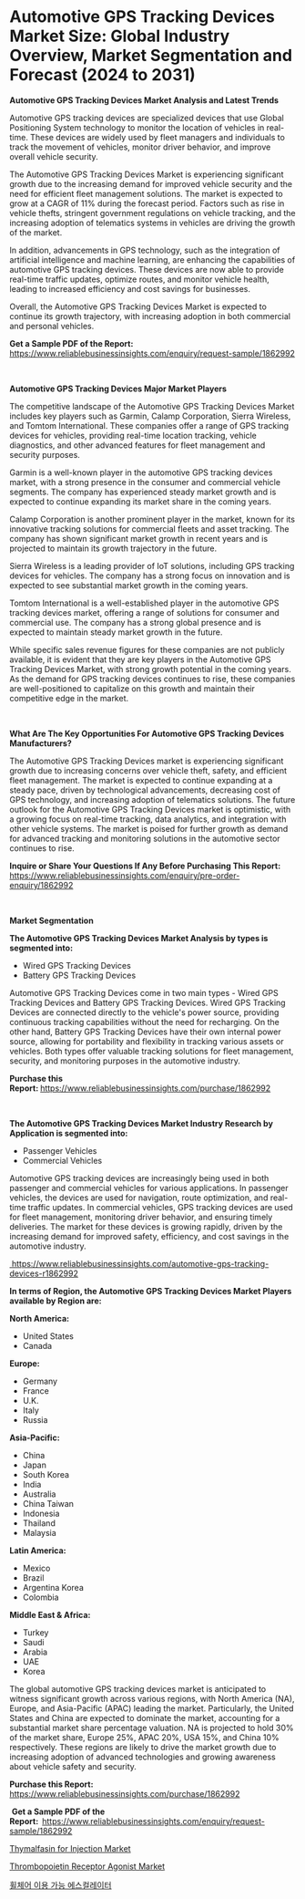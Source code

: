 <p><h1>Automotive GPS Tracking Devices Market Size: Global Industry Overview, Market Segmentation and Forecast (2024 to 2031)</h1></p><p><strong>Automotive GPS Tracking Devices Market Analysis and Latest Trends</strong></p>
<p><p>Automotive GPS tracking devices are specialized devices that use Global Positioning System technology to monitor the location of vehicles in real-time. These devices are widely used by fleet managers and individuals to track the movement of vehicles, monitor driver behavior, and improve overall vehicle security.</p><p>The Automotive GPS Tracking Devices Market is experiencing significant growth due to the increasing demand for improved vehicle security and the need for efficient fleet management solutions. The market is expected to grow at a CAGR of 11% during the forecast period. Factors such as rise in vehicle thefts, stringent government regulations on vehicle tracking, and the increasing adoption of telematics systems in vehicles are driving the growth of the market.</p><p>In addition, advancements in GPS technology, such as the integration of artificial intelligence and machine learning, are enhancing the capabilities of automotive GPS tracking devices. These devices are now able to provide real-time traffic updates, optimize routes, and monitor vehicle health, leading to increased efficiency and cost savings for businesses.</p><p>Overall, the Automotive GPS Tracking Devices Market is expected to continue its growth trajectory, with increasing adoption in both commercial and personal vehicles.</p></p>
<p><strong>Get a Sample PDF of the Report:&nbsp;</strong> <a href="https://www.reliablebusinessinsights.com/enquiry/request-sample/1862992">https://www.reliablebusinessinsights.com/enquiry/request-sample/1862992</a></p>
<p>&nbsp;</p>
<p><strong>Automotive GPS Tracking Devices Major Market Players</strong></p>
<p><p>The competitive landscape of the Automotive GPS Tracking Devices Market includes key players such as Garmin, Calamp Corporation, Sierra Wireless, and Tomtom International. These companies offer a range of GPS tracking devices for vehicles, providing real-time location tracking, vehicle diagnostics, and other advanced features for fleet management and security purposes.</p><p>Garmin is a well-known player in the automotive GPS tracking devices market, with a strong presence in the consumer and commercial vehicle segments. The company has experienced steady market growth and is expected to continue expanding its market share in the coming years.</p><p>Calamp Corporation is another prominent player in the market, known for its innovative tracking solutions for commercial fleets and asset tracking. The company has shown significant market growth in recent years and is projected to maintain its growth trajectory in the future.</p><p>Sierra Wireless is a leading provider of IoT solutions, including GPS tracking devices for vehicles. The company has a strong focus on innovation and is expected to see substantial market growth in the coming years.</p><p>Tomtom International is a well-established player in the automotive GPS tracking devices market, offering a range of solutions for consumer and commercial use. The company has a strong global presence and is expected to maintain steady market growth in the future.</p><p>While specific sales revenue figures for these companies are not publicly available, it is evident that they are key players in the Automotive GPS Tracking Devices Market, with strong growth potential in the coming years. As the demand for GPS tracking devices continues to rise, these companies are well-positioned to capitalize on this growth and maintain their competitive edge in the market.</p></p>
<p>&nbsp;</p>
<p><strong>What Are The Key Opportunities For Automotive GPS Tracking Devices Manufacturers?</strong></p>
<p><p>The Automotive GPS Tracking Devices market is experiencing significant growth due to increasing concerns over vehicle theft, safety, and efficient fleet management. The market is expected to continue expanding at a steady pace, driven by technological advancements, decreasing cost of GPS technology, and increasing adoption of telematics solutions. The future outlook for the Automotive GPS Tracking Devices market is optimistic, with a growing focus on real-time tracking, data analytics, and integration with other vehicle systems. The market is poised for further growth as demand for advanced tracking and monitoring solutions in the automotive sector continues to rise.</p></p>
<p><strong>Inquire or Share Your Questions If Any Before Purchasing This Report:</strong> <a href="https://www.reliablebusinessinsights.com/enquiry/pre-order-enquiry/1862992">https://www.reliablebusinessinsights.com/enquiry/pre-order-enquiry/1862992</a></p>
<p>&nbsp;</p>
<p><strong>Market Segmentation</strong></p>
<p><strong>The Automotive GPS Tracking Devices Market Analysis by types is segmented into:</strong></p>
<p><ul><li>Wired GPS Tracking Devices</li><li>Battery GPS Tracking Devices</li></ul></p>
<p><p>Automotive GPS Tracking Devices come in two main types - Wired GPS Tracking Devices and Battery GPS Tracking Devices. Wired GPS Tracking Devices are connected directly to the vehicle's power source, providing continuous tracking capabilities without the need for recharging. On the other hand, Battery GPS Tracking Devices have their own internal power source, allowing for portability and flexibility in tracking various assets or vehicles. Both types offer valuable tracking solutions for fleet management, security, and monitoring purposes in the automotive industry.</p></p>
<p><strong>Purchase this Report:&nbsp;</strong><a href="https://www.reliablebusinessinsights.com/purchase/1862992">https://www.reliablebusinessinsights.com/purchase/1862992</a></p>
<p>&nbsp;</p>
<p><strong>The Automotive GPS Tracking Devices Market Industry Research by Application is segmented into:</strong></p>
<p><ul><li>Passenger Vehicles</li><li>Commercial Vehicles</li></ul></p>
<p><p>Automotive GPS tracking devices are increasingly being used in both passenger and commercial vehicles for various applications. In passenger vehicles, the devices are used for navigation, route optimization, and real-time traffic updates. In commercial vehicles, GPS tracking devices are used for fleet management, monitoring driver behavior, and ensuring timely deliveries. The market for these devices is growing rapidly, driven by the increasing demand for improved safety, efficiency, and cost savings in the automotive industry.</p></p>
<p><a href="https://www.reliablebusinessinsights.com/automotive-gps-tracking-devices-r1862992">&nbsp;https://www.reliablebusinessinsights.com/automotive-gps-tracking-devices-r1862992</a></p>
<p><strong>In terms of Region, the Automotive GPS Tracking Devices Market Players available by Region are:</strong></p>
<p>
    <p> <strong> North America: </strong>
        <ul>
            <li>United States</li>
            <li>Canada</li>
        </ul>
        </p> 
    <p> <strong> Europe: </strong>
        <ul>
            <li>Germany</li>
            <li>France</li>
            <li>U.K.</li>
            <li>Italy</li>
            <li>Russia</li>
        </ul>
        </p> 
    <p> <strong> Asia-Pacific: </strong>
        <ul>
            <li>China</li>
            <li>Japan</li>
            <li>South Korea</li>
            <li>India</li>
            <li>Australia</li>
            <li>China Taiwan</li>
            <li>Indonesia</li>
            <li>Thailand</li>
            <li>Malaysia</li>
        </ul>
        </p> 
    <p> <strong> Latin America: </strong>
        <ul>
            <li>Mexico</li>
            <li>Brazil</li>
            <li>Argentina Korea</li>
            <li>Colombia</li>
        </ul>
        </p> 
    <p> <strong> Middle East & Africa: </strong>
        <ul>
            <li>Turkey</li>
            <li>Saudi</li>
            <li>Arabia</li>
            <li>UAE</li>
            <li>Korea</li>
        </ul>
    </p>
    </p>
<p><p>The global automotive GPS tracking devices market is anticipated to witness significant growth across various regions, with North America (NA), Europe, and Asia-Pacific (APAC) leading the market. Particularly, the United States and China are expected to dominate the market, accounting for a substantial market share percentage valuation. NA is projected to hold 30% of the market share, Europe 25%, APAC 20%, USA 15%, and China 10% respectively. These regions are likely to drive the market growth due to increasing adoption of advanced technologies and growing awareness about vehicle safety and security.</p></p>
<p><strong>Purchase this Report: </strong><a href="https://www.reliablebusinessinsights.com/purchase/1862992">https://www.reliablebusinessinsights.com/purchase/1862992</a></p>
<p>&nbsp;<strong>Get a Sample PDF of the Report:&nbsp;&nbsp;</strong><a href="https://www.reliablebusinessinsights.com/enquiry/request-sample/1862992">https://www.reliablebusinessinsights.com/enquiry/request-sample/1862992</a></p>
<p><strong></strong></p>
<p><p><a href="https://github.com/ajohirul8010/Market-Research-Report-List-1/blob/main/thymalfasin-for-injection-market.md">Thymalfasin for Injection Market</a></p><p><a href="https://github.com/kpvmspce33/Market-Research-Report-List-1/blob/main/thrombopoietin-receptor-agonist-market.md">Thrombopoietin Receptor Agonist Market</a></p><p><a href="https://github.com/nigaleamar09/Market-Research-Report-List-1/blob/main/9383455113696.md">휠체어 이용 가능 에스컬레이터</a></p></p>